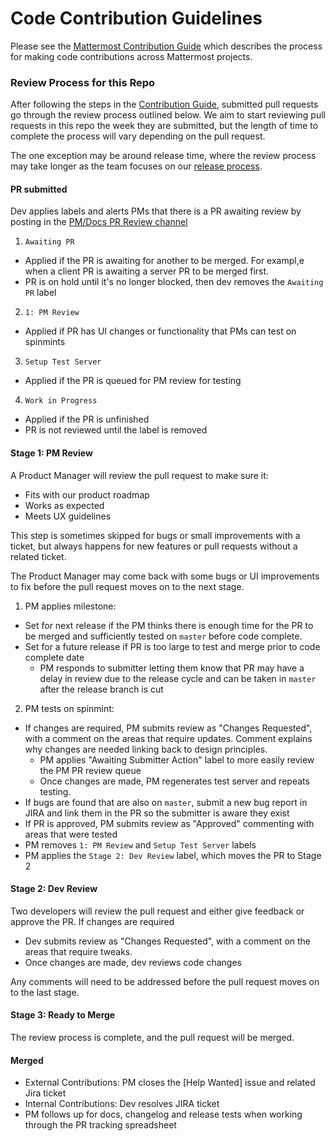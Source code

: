# Code Contribution Guidelines

Please see the [Mattermost Contribution Guide](http://docs.mattermost.com/developer/contribution-guide.html) which describes the process for making code contributions across Mattermost projects. 

### Review Process for this Repo

After following the steps in the [Contribution Guide](http://docs.mattermost.com/developer/contribution-guide.html), submitted pull requests go through the review process outlined below. We aim to start reviewing pull requests in this repo the week they are submitted, but the length of time to complete the process will vary depending on the pull request.

The one exception may be around release time, where the review process may take longer as the team focuses on our [release process](https://docs.mattermost.com/process/release-process.html). 

#### PR submitted
Dev applies labels and alerts PMs that there is a PR awaiting review by posting in the [PM/Docs PR Review channel](https://pre-release.mattermost.com/core/channels/pmdocs-pr-review-pub)
 1. `Awaiting PR`
  - Applied if the PR is awaiting for another to be merged. For exampl,e when a client PR is awaiting a server PR to be merged first.
  - PR is on hold until it's no longer blocked, then dev removes the `Awaiting PR` label
 2. `1: PM Review`
  - Applied if PR has UI changes or functionality that PMs can test on spinmints
 3. `Setup Test Server`
  - Applied if the PR is queued for PM review for testing
 4. `Work in Progress`
  - Applied if the PR is unfinished
  - PR is not reviewed until the label is removed

#### Stage 1: PM Review

A Product Manager will review the pull request to make sure it:

 - Fits with our product roadmap
 - Works as expected
 - Meets UX guidelines

This step is sometimes skipped for bugs or small improvements with a ticket, but always happens for new features or pull requests without a related ticket.

The Product Manager may come back with some bugs or UI improvements to fix before the pull request moves on to the next stage.

1. PM applies milestone:
 - Set for next release if the PM thinks there is enough time for the PR to be merged and sufficiently tested on `master` before code complete.
 - Set for a future release if PR is too large to test and merge prior to code complete date
   - PM responds to submitter letting them know that PR may have a delay in review due to the release cycle and can be taken in `master` after the release branch is cut 

2. PM tests on spinmint:
 - If changes are required, PM submits review as "Changes Requested", with a comment on the areas that require updates. Comment explains why changes are needed linking back to design principles.
   - PM applies "Awaiting Submitter Action" label to more easily review the PM PR review queue
   - Once changes are made, PM regenerates test server and repeats testing.
 - If bugs are found that are also on `master`, submit a new bug report in JIRA and link them in the PR so the submitter is aware they exist
 - If PR is approved, PM submits review as "Approved" commenting with areas that were tested
  - PM removes `1: PM Review` and `Setup Test Server` labels
  - PM applies the `Stage 2: Dev Review` label, which moves the PR to Stage 2

#### Stage 2: Dev Review

Two developers will review the pull request and either give feedback or approve the PR. If changes are required
 - Dev submits review as "Changes Requested", with a comment on the areas that require tweaks.
 - Once changes are made, dev reviews code changes

Any comments will need to be addressed before the pull request moves on to the last stage.

#### Stage 3: Ready to Merge

The review process is complete, and the pull request will be merged. 

#### Merged

- External Contributions: PM closes the [Help Wanted] issue and related Jira ticket
- Internal Contributions: Dev resolves JIRA ticket
- PM follows up for docs, changelog and release tests when working through the PR tracking spreadsheet
